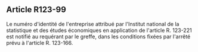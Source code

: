 Article R123-99
----
Le numéro d'identité de l'entreprise attribué par l'Institut national de la
statistique et des études économiques en application de l'article R. 123-221 est
notifié au requérant par le greffe, dans les conditions fixées par l'arrêté
prévu à l'article R. 123-166.
